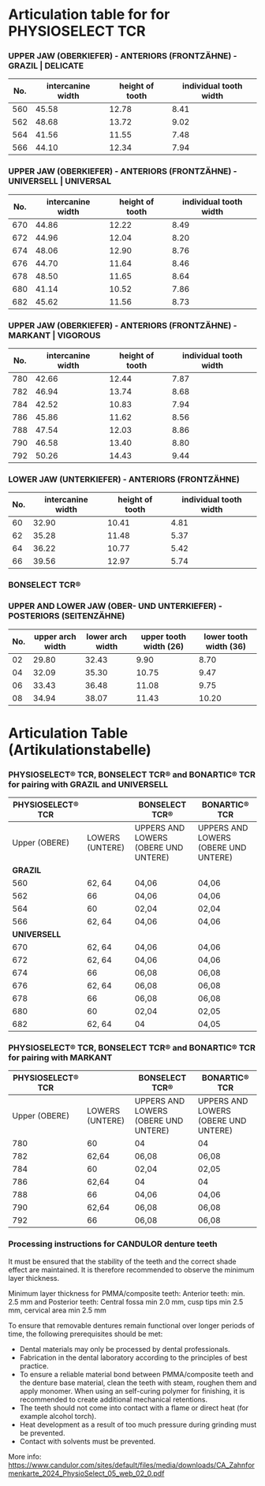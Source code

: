 # Articulation table for for PHYSIOSELECT TCR

### UPPER JAW (OBERKIEFER) - ANTERIORS (FRONTZÄHNE) - GRAZIL | DELICATE

|No. | intercanine width | height of tooth | individual tooth width|
|----|-------------------|-----------------|-----------------------|
|560 |		45.58		 |		12.78	   |			8.41	   |
|562 |		48.68		 |		13.72	   |			9.02	   |
|564 |		41.56		 |		11.55	   |			7.48	   |
|566 |		44.10		 |		12.34	   |			7.94	   |



### UPPER JAW (OBERKIEFER) - ANTERIORS (FRONTZÄHNE) - UNIVERSELL | UNIVERSAL

|No. | intercanine width | height of tooth | individual tooth width|
|----|-------------------|-----------------|-----------------------|
|670 |		44.86		 |		12.22	   |			8.49	   |
|672 |		44.96		 |		12.04	   |			8.20	   |
|674 |		48.06		 |		12.90	   |			8.76	   |
|676 |		44.70		 |		11.64	   |			8.46	   |
|678 |		48.50		 |		11.65	   |			8.64	   |
|680 |		41.14		 |		10.52	   |			7.86	   |
|682 |		45.62 	 |		11.56	   |			8.73	   |


### UPPER JAW (OBERKIEFER) - ANTERIORS (FRONTZÄHNE) - MARKANT | VIGOROUS


|No. | intercanine width | height of tooth | individual tooth width|
|----|-------------------|-----------------|-----------------------|
|780 |		42.66		 |		12.44	   |			7.87	   |
|782 |		46.94		 |		13.74	   |			8.68	   |
|784 |		42.52		 |		10.83	   |			7.94	   |
|786 |		45.86		 |		11.62	   |			8.56	   |
|788 |		47.54		 |		12.03	   |			8.86	   |
|790 |		46.58		 |		13.40	   |			8.80	   |
|792 |		50.26		 |		14.43	   |			9.44	   |


### LOWER JAW (UNTERKIEFER) - ANTERIORS (FRONTZÄHNE)

|No. | intercanine width | height of tooth | individual tooth width|
|----|-------------------|-----------------|-----------------------|
|60  |		32.90		 |		10.41	   |			4.81	   |
|62  |		35.28		 |		11.48	   |			5.37	   |
|64  |		36.22		 |		10.77	   |			5.42	   |
|66  |		39.56 	 |		12.97	   |			5.74	   |


### BONSELECT TCR®
### UPPER AND LOWER JAW (OBER- UND UNTERKIEFER) - POSTERIORS (SEITENZÄHNE)

|No. | upper arch width | lower arch width | upper tooth width (26) | lower tooth width (36) |
|----|------------------|------------------|------------------------|------------------------|
| 02 |		29.80 		|		32.43	   |			9.90		|			8.70 		 |
| 04 |		32.09 		|		35.30	   |			10.75		|			9.47 		 |
| 06 |		33.43 		|		36.48	   |			11.08		|			9.75 		 |
| 08 |		34.94 		|		38.07	   |			11.43		|			10.20 		 |	





# Articulation Table (Artikulationstabelle) 

### PHYSIOSELECT® TCR, BONSELECT TCR® and BONARTIC® TCR for pairing with GRAZIL and UNIVERSELL

| PHYSIOSELECT® TCR              || BONSELECT TCR®             |                BONARTIC® TCR         |
|----------------|-----------------|----------------------------|--------------------------------------|
| Upper (OBERE)  | LOWERS (UNTERE) | UPPERS AND LOWERS (OBERE UND UNTERE)| UPPERS AND LOWERS (OBERE UND UNTERE) |
|  **GRAZIL**    |                 |                                     |                                      |
|  560           |     62, 64      |            04,06                    |             04,06                    |
|  562           |     66          |             04,06                   |             04,06                    |
|  564           |     60          |             02,04                   |             02,04                    |
|  566           |     62, 64      |             04,06                   |             04,06                    |
|  **UNIVERSELL**|                 |                                     |                                      |
|  670           |     62, 64      |            04,06                    |             04,06                    |
|  672           |     62, 64      |            04,06                    |             04,06                    |
|  674           |     66          |            06,08                    |             06,08                    |
|  676           |     62, 64      |             06,08                   |             06,08                    |
|  678           |     66          |             06,08                   |             06,08                    |
|  680           |     60          |            02,04                    |             02,05                    |
|  682           |     62, 64      |             04                      |             04,05                    |




### PHYSIOSELECT® TCR, BONSELECT TCR® and BONARTIC® TCR for pairing with MARKANT

| PHYSIOSELECT® TCR              || BONSELECT TCR®             |                BONARTIC® TCR         |
|----------------|-----------------|----------------------------|--------------------------------------|
| Upper (OBERE)  | LOWERS (UNTERE) | UPPERS AND LOWERS (OBERE UND UNTERE)| UPPERS AND LOWERS (OBERE UND UNTERE) |
|  780           |     60          |             04                      |             04                       |
|  782           |     62,64       |             06,08                   |             06,08                    |
|  784           |     60          |             02,04                   |             02,05                    |
|  786           |     62,64       |             04                      |             04                       |
|  788           |     66          |             04,06                   |             04,06                    |
|  790           |     62,64       |             06,08                   |             06,08                    |
|  792           |     66          |             06,08                   |             06,08                    |

### Processing instructions for CANDULOR denture teeth

It must be ensured that the stability of the teeth and the correct shade effect are maintained. It is therefore recommended to observe the minimum layer thickness.

Minimum layer thickness for PMMA/composite teeth: Anterior teeth: min. 2.5 mm and Posterior teeth: Central fossa min 2.0 mm, cusp tips min 2.5 mm, cervical area min 2.5 mm

To ensure that removable dentures remain functional over longer
periods of time, the following prerequisites should be met: 
- Dental materials may only be processed by dental professionals.
- Fabrication in the dental laboratory according to the principles of best practice.
- To ensure a reliable material bond between PMMA/composite teeth and the denture base material, clean the teeth with steam, roughen them and apply monomer. When using an self-curing polymer for finishing, it is recommended to create additional mechanical retentions.
- The teeth should not come into contact with a flame or direct heat (for example alcohol torch).
- Heat development as a result of too much pressure during grinding must be prevented.
- Contact with solvents must be prevented.

More info: https://www.candulor.com/sites/default/files/media/downloads/CA_Zahnformenkarte_2024_PhysioSelect_05_web_02_0.pdf